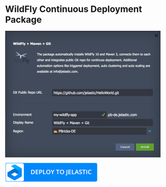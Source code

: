 # WildFly Continuous Deployment Package 

<img src="images/wildfly+maven+git.png" width="500"/>


[![Deploy](https://github.com/jelastic-jps/git-push-deploy/raw/master/images/deploy-to-jelastic.png)](https://jelastic.com/install-application/?manifest=https://raw.githubusercontent.com/jelastic-jps/wildfly/master/manifest.jps) 

